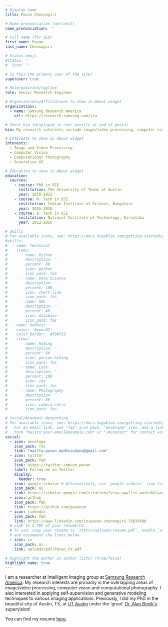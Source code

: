 ```yaml
---
# Display name
title: Pavan Chennagiri

# Name pronunciation (optional)
name_pronunciation: ''

# Full name (for SEO)
first_name: Pavan
last_name: Chennagiri

# Status emoji
#status: ''
#  icon: ''

# Is this the primary user of the site?
superuser: true

# Role/position/tagline
role: Senior Research Engineer

# Organizations/Affiliations to show in About widget
organizations:
  - name: Samsung Research America
    url: https://research.samsung.com/sra

# Short bio (displayed in user profile at end of posts)
bio: My research interests include image/video processing, computer vision and computational photography.

# Interests to show in About widget
interests:
  - Image and Video Processing
  - Computer Vision
  - Computational Photography
  - Generative AI

# Education to show in About widget
education:
  courses:
    - course: PhD in ECE
      institution: The University of Texas at Austin
      year: 2018-2022
    - course: M. Tech in ECE
      institution: Indian Institute of Science, Bangalore
      year: 2016-2018
    - course: B. Tech in ECE
      institution: National Institute of Technology, Karnataka
      year: 2012-2016

# Skills
# For available icons, see: https://docs.hugoblox.com/getting-started/page-builder/#icons
#skills:
#  - name: Technical
#    items:
#      - name: Python
#        description: ''
#        percent: 80
#        icon: python
#        icon_pack: fab
#      - name: Data Science
#        description: ''
#        percent: 100
#        icon: chart-line
#        icon_pack: fas
#      - name: SQL
#        description: ''
#        percent: 40
#        icon: database
#        icon_pack: fas
#  - name: Hobbies
#    color: '#eeac02'
#    color_border: '#f0bf23'
#    items:
#      - name: Hiking
#        description: ''
#        percent: 60
#        icon: person-hiking
#        icon_pack: fas
#      - name: Cats
#        description: ''
#        percent: 100
#        icon: cat
#        icon_pack: fas
#      - name: Photography
#        description: ''
#        percent: 80
#        icon: camera-retro
#        icon_pack: fas

# Social/Academic Networking
# For available icons, see: https://docs.hugoblox.com/getting-started/page-builder/#icons
#   For an email link, use "fas" icon pack, "envelope" icon, and a link in the
#   form "mailto:your-email@example.com" or "/#contact" for contact widget.
social:
  - icon: envelope
    icon_pack: fas
    link: "mailto:pavan.madhusudana@gmail.com"
  - icon: twitter
    icon_pack: fab
    link: https://twitter.com/cm_pavan
    label: Follow me on Twitter
    display:
      header: true
  - icon: google-scholar # Alternatively, use `google-scholar` icon from `ai` icon pack
    icon_pack: ai
    link: https://scholar.google.com/citations?view_op=list_works&hl=en&user=YqnTJrEAAAAJ
  - icon: github
    icon_pack: fab
    link: https://github.com/pavancm
  - icon: linkedin
    icon_pack: fab
    link: https://www.linkedin.com/in/pavan-chennagiri-75833880
  # Link to a PDF of your resume/CV.
  # To use: copy your resume to `static/uploads/resume.pdf`, enable `ai` icons in `params.yaml`,
  # and uncomment the lines below.
  - icon: cv
    icon_pack: ai
    link: uploads/pdf/Pavan_CV.pdf

# Highlight the author in author lists? (true/false)
highlight_name: true
---
```


I am a researcher at Intelligent Imaging group at [Samsung Research America](https://research.samsung.com/sra). My research interests are primarily in the overlapping areas of image/video processing, computer vision and computational photography. I also interested in applying self-supervision and generative modeling techniques to various imaging applications. Previously, I did my PhD in the beautiful city of Austin, TX, at [UT Austin](http://www.utexas.edu/) under the 'great' [Dr. Alan Bovik's](http://utw10503.utweb.utexas.edu/bovik.php) supervision!

You can find my resume [here](uploads/pdf/Pavan_CV.pdf).
